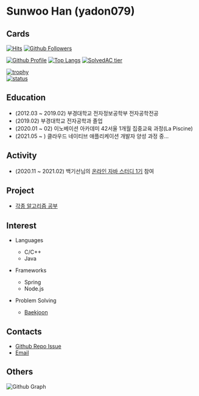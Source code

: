 # Sunwoo Han (yadon079)

## Cards

[![Hits](https://hits.seeyoufarm.com/api/count/incr/badge.svg?url=https%3A%2F%2Fgithub.com%2Fyadon079)](https://github.com/yadon079)
[![Github Followers](https://img.shields.io/github/followers/yadon079?color=06d6a0&label=Github%20Followers&style=for-the-badge)](https://github.com/yadon079?tab=followers)

[![Github Profile](https://github-readme-stats.vercel.app/api?username=yadon079&count_private=true&hide=contribs,prs&show_icons=true&theme=vue-dark)](https://github.com/yadon079)
[![Top Langs](https://github-readme-stats.vercel.app/api/top-langs/?username=yadon079&layout=compact&hide=Visual%20Basic)](https://github.com/anuraghazra/github-readme-stats)
[![SolvedAC tier](http://mazassumnida.wtf/api/v2/generate_badge?boj=thankowl777)](https://solved.ac/thankowl777)

[![trophy](https://github-profile-trophy.vercel.app/?username=yadon079&theme=chalk&row=1&column=7)](https://github.com/ryo-ma/github-profile-trophy)  
[![status](https://github-readme-streak-stats.herokuapp.com/?user=yadon079&)](#)


## Education
  - (2012.03 ~ 2019.02) 부경대학교 전자정보공학부 전자공학전공
  - (2019.02) 부경대학교 전자공학과 졸업
  - (2020.01 ~ 02) 이노베이션 아카데미 42서울 1개월 집중교육 과정(La Piscine)
  - (2021.05 ~ ) 클라우드 네이티브 애플리케이션 개발자 양성 과정 중...

## Activity
  - (2020.11 ~ 2021.02) 백기선님의 [온라인 자바 스터디 1기](https://github.com/whiteship/live-study) 참여
    
## Project
  - [각종 알고리즘 공부](https://github.com/yadon079/learning-algorithm)

## Interest
 - Languages
   - C/C++
   - Java
   
 - Frameworks
   - Spring
   - Node.js
   
 - Problem Solving
   - [Baekjoon](https://www.acmicpc.net/user/thankowl777)
  
## Contacts
  - [Github Repo Issue](https://github.com/yadon079/yadon079/issues)
  - [Email](mailto:thankowl777@kakao.com)


## Others

![Github Graph](https://activity-graph.herokuapp.com/graph?username=yadon079&area=false&theme=xcode&hide_border=true)
